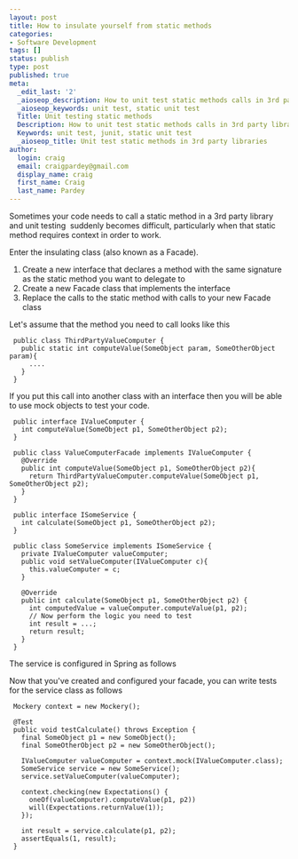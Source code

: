 ```yaml
---
layout: post
title: How to insulate yourself from static methods
categories:
- Software Development
tags: []
status: publish
type: post
published: true
meta:
  _edit_last: '2'
  _aioseop_description: How to unit test static methods calls in 3rd party libraries
  _aioseop_keywords: unit test, static unit test
  Title: Unit testing static methods
  Description: How to unit test static methods calls in 3rd party libraries
  Keywords: unit test, junit, static unit test
  _aioseop_title: Unit test static methods in 3rd party libraries
author:
  login: craig
  email: craigpardey@gmail.com
  display_name: craig
  first_name: Craig
  last_name: Pardey
---
```


Sometimes your code needs to call a static method in a 3rd party library and
unit testing  suddenly becomes difficult, particularly when that static method
requires context in order to work.

Enter the insulating class (also known as a Facade).

  1. Create a new interface that declares a method with the same signature as the static method you want to delegate to
  2. Create a new Facade class that implements the interface
  3. Replace the calls to the static method with calls to your new Facade class

Let's assume that the method you need to call looks like this
    
     public class ThirdPartyValueComputer {
       public static int computeValue(SomeObject param, SomeOtherObject param){
         ....
       }
     }
    

If you put this call into another class with an interface then you will be
able to use mock objects to test your code.
    
     public interface IValueComputer {
       int computeValue(SomeObject p1, SomeOtherObject p2);
     }
     
     public class ValueComputerFacade implements IValueComputer {
       @Override
       public int computeValue(SomeObject p1, SomeOtherObject p2){
         return ThirdPartyValueComputer.computeValue(SomeObject p1, SomeOtherObject p2);
       }
     }
    
     public interface ISomeService {
       int calculate(SomeObject p1, SomeOtherObject p2);
     }
     
     public class SomeService implements ISomeService {
       private IValueComputer valueComputer;
       public void setValueComputer(IValueComputer c){
         this.valueComputer = c;
       }
    
       @Override
       public int calculate(SomeObject p1, SomeOtherObject p2) {
         int computedValue = valueComputer.computeValue(p1, p2);
         // Now perform the logic you need to test
         int result = ...;
         return result;
       }
     }
    

The service is configured in Spring as follows

Now that you've created and configured your facade, you can write tests for
the service class as follows
    
     Mockery context = new Mockery();
    
     @Test
     public void testCalculate() throws Exception {
       final SomeObject p1 = new SomeObject();
       final SomeOtherObject p2 = new SomeOtherObject();
    
       IValueComputer valueComputer = context.mock(IValueComputer.class);
       SomeService service = new SomeService();
       service.setValueComputer(valueComputer);
      
       context.checking(new Expectations() {
         oneOf(valueComputer).computeValue(p1, p2))
         will(Expectations.returnValue(1));
       });
    
       int result = service.calculate(p1, p2);
       assertEquals(1, result);
     }
    


